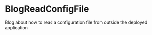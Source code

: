 BlogReadConfigFile
==================

Blog about how to read a configuration file from outside the deployed application
